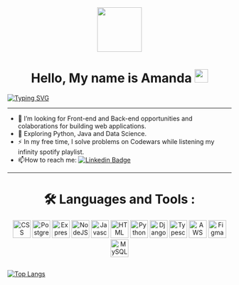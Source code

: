 <div id="header" align="center">
  <img src="https://media.giphy.com/media/M9gbBd9nbDrOTu1Mqx/giphy.gif" width="100"/>
</div>


# <h1 align="center">Hello, My name is Amanda <img src="https://media.giphy.com/media/hvRJCLFzcasrR4ia7z/giphy.gif" width="30px"/> 
[![Typing SVG](https://readme-typing-svg.demolab.com?font=Fira+Code&pause=1000&color=B0E0E6&center=true&vCenter=true&width=1000&lines=Web+Fullstack+Developer)](https://git.io/typing-svg)

---

- :telescope: I’m looking for Front-end and Back-end opportunities and colaborations for building web applications.
- :seedling: Exploring Python, Java and Data Science.
- :zap: In my free time, I solve problems on Codewars while listening my infinity spotify playlist.
- :mailbox:How to reach me: [![Linkedin Badge](https://img.shields.io/badge/-LinkedIn-blue?style=flat&logo=Linkedin&logoColor=white)](https://www.linkedin.com/in/amanda-fullstack/)

---

### <h1 align="center">:hammer_and_wrench: Languages and Tools :
<div align="center">
  <img height="40" width="40" src="https://cdn.simpleicons.org/css3/B0E0E6" title='CSS'/>
  <img height="40" width="40" src="https://cdn.simpleicons.org/postgresql/B0E0E6" title='PostgreSQL'/>
  <img height="40" width="40" src="https://cdn.simpleicons.org/express/B0E0E6" title='Express'/>
  <img height="40" width="40" src="https://cdn.simpleicons.org/nodedotjs/B0E0E6" title='NodeJS'/>
  <img height="40" width="40" src="https://cdn.simpleicons.org/javascript/B0E0E6" title='Javascript'/>
  <img height="40" width="40" src="https://cdn.simpleicons.org/html5/B0E0E6" title='HTML'/>
  <img height="40" width="40" src="https://cdn.simpleicons.org/python/B0E0E6" title='Python'/>
  <img height="40" width="40" src="https://cdn.simpleicons.org/django/B0E0E6" title='Django'/>
  <img height="40" width="40" src="https://cdn.simpleicons.org/typescript/B0E0E6" title='Typescript'/>
  <img height="40" width="40" src="https://cdn.simpleicons.org/amazonaws/B0E0E6" title='AWS'/>
  <img height="40" width="40" src="https://cdn.simpleicons.org/figma/B0E0E6" title='Figma'/>
  <img height="40" width="40" src="https://cdn.simpleicons.org/mysql/B0E0E6" title='MySQL'/>
  
  
</div>
  
## <div id="stats" align="center">
  
[![Top Langs](https://github-readme-stats.vercel.app/api/top-langs/?username=AmandaIsMe-alt&show_icons=true&theme=dracula)](https://github.com/anuraghazra/github-readme-stats)
  
</div>
